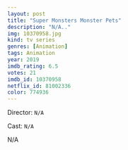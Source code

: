 ```yaml
---
layout: post
title: "Super Monsters Monster Pets"
description: "N/A.."
img: 10370958.jpg
kind: tv series
genres: [Animation]
tags: Animation 
year: 2019
imdb_rating: 6.5
votes: 21
imdb_id: 10370958
netflix_id: 81002336
color: 774936
---
```

Director: `N/A`  

Cast: `N/A` 

N/A